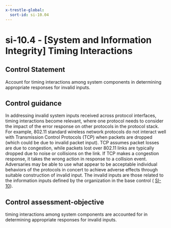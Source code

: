 ```yaml
---
x-trestle-global:
  sort-id: si-10.04
---
```


# si-10.4 - \[System and Information Integrity\] Timing Interactions

## Control Statement

Account for timing interactions among system components in determining appropriate responses for invalid inputs.

## Control guidance

In addressing invalid system inputs received across protocol interfaces, timing interactions become relevant, where one protocol needs to consider the impact of the error response on other protocols in the protocol stack. For example, 802.11 standard wireless network protocols do not interact well with Transmission Control Protocols (TCP) when packets are dropped (which could be due to invalid packet input). TCP assumes packet losses are due to congestion, while packets lost over 802.11 links are typically dropped due to noise or collisions on the link. If TCP makes a congestion response, it takes the wrong action in response to a collision event. Adversaries may be able to use what appear to be acceptable individual behaviors of the protocols in concert to achieve adverse effects through suitable construction of invalid input. The invalid inputs are those related to the information inputs defined by the organization in the base control ( [SI-10](#si-10)).

## Control assessment-objective

timing interactions among system components are accounted for in determining appropriate responses for invalid inputs.
